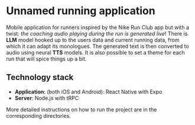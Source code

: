 
# Unnamed running application

Mobile application for runners inspired by the Nike Run Club app but with a twist: _the coaching audio playing during the run is generated live_! There is **LLM** model hooked up to the users data and current running data, from which it can adapt its monologues. The generated text is then converted to audio using neural **TTS** models. It is also possible to set a theme for each run that will spice things up a bit.

## Technology stack

- **Application**: (both iOS and Android): React Native with Expo
- **Server**: Node.js with tRPC

More detailed instructions on how to run the project are in the corresponding directories.
